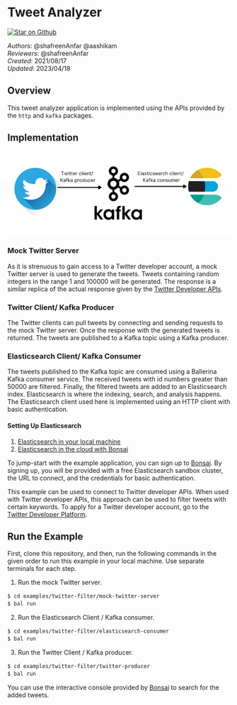 # Tweet Analyzer

[![Star on Github](https://img.shields.io/badge/-Star%20on%20Github-blue?style=social&logo=github)](https://github.com/ballerina-platform/module-ballerinax-kafka)

_Authors_: @shafreenAnfar @aashikam  
_Reviewers_: @shafreenAnfar  
_Created_: 2021/08/17  
_Updated_: 2023/04/18

## Overview
This tweet analyzer application is implemented using the APIs provided by the `http` and `kafka` packages.

## Implementation

![Twitter Analyzer](twitter-analyzer.png)

### Mock Twitter Server

As it is strenuous to gain access to a Twitter developer account, a mock Twitter server is used to generate the tweets. Tweets containing random integers in the range 1 and 100000 will be generated. The response is a similar replica of the actual response given by the [Twitter Developer APIs](https://developer.twitter.com/en/docs/twitter-api/data-dictionary/object-model/tweet). 

### Twitter Client/ Kafka Producer

The Twitter clients can pull tweets by connecting and sending requests to the mock Twitter server. Once the response with the generated tweets is returned. The tweets are published to a Kafka topic using a Kafka producer. 

### Elasticsearch Client/ Kafka Consumer

The tweets published to the Kafka topic are consumed using a Ballerina Kafka consumer service. The received tweets with id numbers greater than 50000 are filtered. Finally, the filtered tweets are added to an Elasticsearch index. Elasticsearch is where the indexing, search, and analysis happens. The Elasticsearch client used here is implemented using an HTTP client with basic authentication.

#### Setting Up Elasticsearch
1. [Elasticsearch in your local machine](https://www.elastic.co/guide/en/elasticsearch/reference/current/setup.html)
2. [Elasticsearch in the cloud with Bonsai](https://bonsai.io/)

To jump-start with the example application, you can sign up to [Bonsai](https://bonsai.io/). By signing up, you will be provided with a free Elasticsearch sandbox cluster, the URL to connect, and the credentials for basic authentication.

This example can be used to connect to Twitter developer APIs. When used with Twitter developer APIs, this approach can be used to filter tweets with certain keywords. To apply for a Twitter developer account, go to the [Twitter Developer Platform](https://developer.twitter.com/en/apply-for-access). 

## Run the Example

First, clone this repository, and then, run the following commands in the given order to run this example in your local machine. Use separate terminals for each step.

1. Run the mock Twitter server. 
```sh
$ cd examples/twitter-filter/mock-twitter-server
$ bal run
```
2. Run the Elasticsearch Client / Kafka consumer.
```sh
$ cd examples/twitter-filter/elasticsearch-consumer
$ bal run
```
3. Run the Twitter Client / Kafka producer. 
```sh
$ cd examples/twitter-filter/twitter-producer
$ bal run
```

You can use the interactive console provided by [Bonsai](https://bonsai.io/) to search for the added tweets. 
